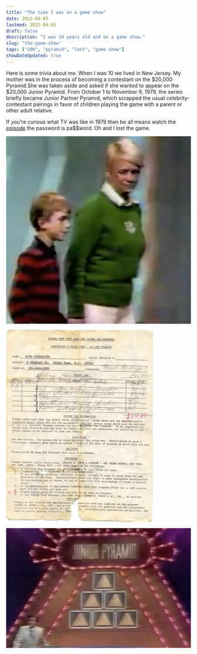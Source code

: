 ```yaml
---
title: "The time I was on a game show"
date: 2022-04-05
lastmod: 2022-04-05
draft: false
description: "I was 10 years old and on a game show."
slug: "the-game-show"
tags: ["20K", "pyramid", "lost", "game show"]
showDateUpdated: true
---
```

Here is some trivia about me. When I was 10 we lived in New Jersey. My mother was in the process of becoming a contestant on the $20,000 Pyramid.She was taken aside and asked if she wanted to appear on the $20,000 Junior Pyramid.
 From October 1 to November 9, 1979, the series briefly became Junior Partner Pyramid, which scrapped the usual celebrity-contestant pairings in favor of children playing the game with a parent or other adult relative.


If you're curious what TV was like in 1979 then be all means watch the [episode](https://vimeo.com/26595314) the password is pa$$word.
Oh and I lost the game.

![Me and Mom](Me-Mom.jpg "Game Show Time")


![Contract](contract-5.jpg "The contract")


![Show Title](Pyramid-title-1280w.webp "The show title")

